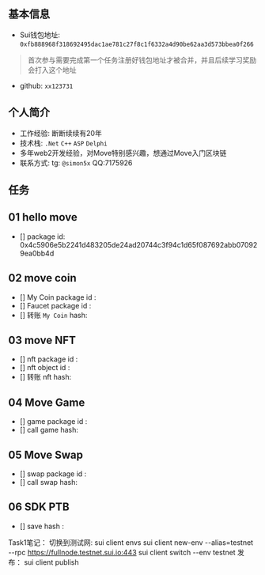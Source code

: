 ## 基本信息
- Sui钱包地址: `0xfb888968f318692495dac1ae781c27f8c1f6332a4d90be62aa3d573bbea0f266`
> 首次参与需要完成第一个任务注册好钱包地址才被合并，并且后续学习奖励会打入这个地址
- github: `xx123731`

## 个人简介
- 工作经验:  断断续续有20年
- 技术栈: `.Net` `C++` `ASP` `Delphi`
- 多年web2开发经验，对Move特别感兴趣，想通过Move入门区块链
- 联系方式: tg: `@simon5x`  QQ:7175926

## 任务

##   01 hello move  
- [] package id: 0x4c5906e5b2241d483205de24ad20744c3f94c1d65f087692abb070929ea0bb4d

##   02 move coin
- [] My Coin package id : 
- [] Faucet package id : 
- [] 转账 `My Coin` hash:

##   03 move NFT
- [] nft package id :
- [] nft object id : 
- [] 转账 nft  hash:

##   04 Move Game
- [] game package id :
- [] call game hash:

##   05 Move Swap
- [] swap package id :
- [] call swap hash:

##   06 SDK PTB
- [] save hash :

Task1笔记：
切换到测试网:
sui client envs
sui client new-env --alias=testnet --rpc https://fullnode.testnet.sui.io:443
sui client switch --env testnet
发布：
sui client publish 